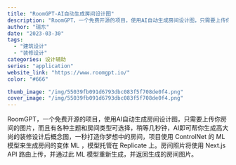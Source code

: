 ```yaml
---
title: "RoomGPT-AI自动生成房间设计图"
description: "RoomGPT，一个免费开源的项目，使用AI自动生成房间设计图，只需要上传你房间的图片，而且有各种主题和房间类型可选择，"
author: "瑞东"
date: "2023-03-30"
tags:
  - "建筑设计"
  - "装修设计"
categories: 设计辅助
series: "application"
website_link: "https://www.roomgpt.io/"
color: "#666"

thumb_image: "/img/55039fb091d6793dbc083f5f708de0f4.png"
cover_image: "/img/55039fb091d6793dbc083f5f708de0f4.png"
---
```


RoomGPT，一个免费开源的项目，使用AI自动生成房间设计图，只需要上传你房间的图片，而且有各种主题和房间类型可选择，稍等几秒钟，AI即可帮你生成高大尚的装修设计后概念图，一秒打造你梦想中的房间，项目使用 ControlNet 的 ML 模型来生成房间的变体 ML ，模型托管在 Replicate 上。房间照片将使用 Next.js API 路由上传，并通过此 ML 模型重新生成，并返回生成的房间图片。